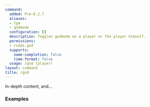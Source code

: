 ```yaml
---
command:
  added: Pre-0.2.7
  aliases:
  - tgm
  - godmode
  configuration: []
  description: Toggles godmode on a player or the player himself.
  permissions:
  - rcmds.god
  supports:
    name-completion: false
    time-format: false
  usage: /god (player)
layout: command
title: /god
---
```


In-depth content, and...

### Examples

